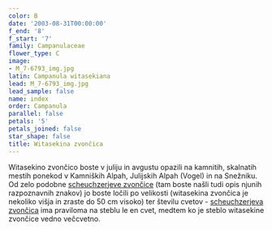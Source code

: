```yaml
---
color: B
date: '2003-08-31T00:00:00'
f_end: '8'
f_start: '7'
family: Campanulaceae
flower_type: C
image:
- M_7-6793_img.jpg
latin: Campanula witasekiana
lead: M_7-6793_img.jpg
lead_sample: false
name: index
order: Campanula
parallel: false
petals: '5'
petals_joined: false
star_shape: false
title: Witasekina zvončica
---
```

Witasekino zvončico boste v juliju in avgustu opazili na kamnitih, skalnatih mestih ponekod v Kamniških Alpah, Julijskih Alpah (Vogel) in na Snežniku. Od zelo podobne [scheuchzerjeve zvončice](../CampanulaScheuchzeri(ScheuchzerjevaZvoncica)/si_CampanulaScheuchzeri(ScheuchzerjevaZvoncica).asp) (tam boste našli tudi opis njunih razpoznavnih znakov) jo boste ločili po velikosti (witasekina zvončica je nekoliko višja in zraste do 50 cm visoko) ter številu cvetov - [scheuchzerjeva zvončica](../CampanulaScheuchzeri(ScheuchzerjevaZvoncica)/si_CampanulaScheuchzeri(ScheuchzerjevaZvoncica).asp) ima praviloma na steblu le en cvet, medtem ko je steblo witasekine zvončice vedno večcvetno.
